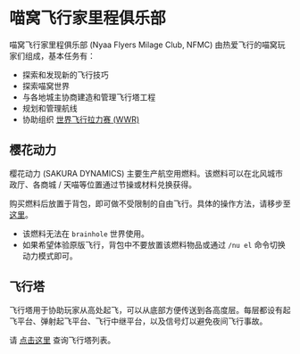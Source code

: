 # 喵窝飞行家里程俱乐部

喵窝飞行家里程俱乐部 (Nyaa Flyers Milage Club, NFMC) 由热爱飞行的喵窝玩家们组成，基本任务有：

* 探索和发现新的飞行技巧
* 探索喵窝世界
* 与各地城主协商建造和管理飞行塔工程
* 规划和管理航线
* 协助组织 [世界飞行拉力赛 (WWR)](nfs/events?id=wwr-world-wings-rally)

## 樱花动力

樱花动力 (SAKURA DYNAMICS) 主要生产航空用燃料。该燃料可以在北风城市政厅、各商城 / 天喵等位置通过节操或材料兑换获得。

购买燃料后放置于背包，即可做不受限制的自由飞行。具体的操作方法，请移步至 [这里](legacy/tutorial/plugins/nyaautils?id=飞行动力)。

* 该燃料无法在 `brainhole` 世界使用。
* 如果希望体验原版飞行，背包中不要放置该燃料物品或通过 `/nu el` 命令切换动力模式即可。

## 飞行塔

飞行塔用于协助玩家从高处起飞，可以从底部方便传送到各高度层。每层都设有起飞平台、弹射起飞平台、飞行中继平台，以及信号灯以避免夜间飞行事故。

请 [点击这里](nyaa/projects/airline) 查询飞行塔列表。
